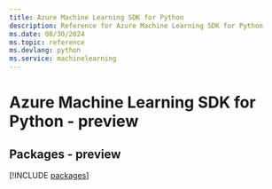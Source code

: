```yaml
---
title: Azure Machine Learning SDK for Python
description: Reference for Azure Machine Learning SDK for Python
ms.date: 08/30/2024
ms.topic: reference
ms.devlang: python
ms.service: machinelearning
---
```

# Azure Machine Learning SDK for Python - preview
## Packages - preview
[!INCLUDE [packages](machine-learning-index.md)]